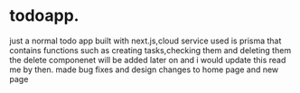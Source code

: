 # todoapp.
just a normal todo app built with next.js,cloud service used is prisma that contains functions such as creating tasks,checking them and deleting them
the delete componenet will be added later on and i would update this read me by then.
made bug fixes and design changes to home page and new page
